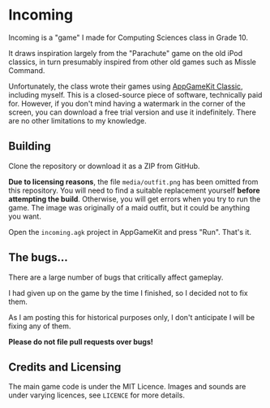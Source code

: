 # Incoming

Incoming is a "game" I made for Computing Sciences class in Grade 10.

It draws inspiration largely from the "Parachute" game on the old
iPod classics, in turn presumably inspired from other old games
such as Missle Command.

Unfortunately, the class wrote their games using 
[AppGameKit Classic](https://www.appgamekit.com/),
including myself.
This is a closed-source piece of software, technically paid for.
However, if you don't mind having a watermark in the corner of the screen,
you can download a free trial version and use it indefinitely.
There are no other limitations to my knowledge.

## Building
Clone the repository or download it as a ZIP from GitHub.

**Due to licensing reasons**, the file `media/outfit.png` has been omitted
from this repository. You will need to find a suitable replacement yourself
**before attempting the build**. Otherwise, you will get errors when you try
to run the game.
The image was originally of a maid outfit, but it could be anything you want.

Open the `incoming.agk` project in AppGameKit and press "Run". That's it.

## The bugs...
There are a large number of bugs that critically affect gameplay.

I had given up on the game by the time I finished, so I decided not to fix
them.

As I am posting this for historical purposes only, I don't anticipate
I will be fixing any of them.

**Please do not file pull requests over bugs!**

## Credits and Licensing
The main game code is under the MIT Licence. Images and sounds are
under varying licences, see `LICENCE` for more details.

